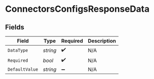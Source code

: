 # ConnectorsConfigsResponseData


## Fields

| Field              | Type               | Required           | Description        |
| ------------------ | ------------------ | ------------------ | ------------------ |
| `DataType`         | *string*           | :heavy_check_mark: | N/A                |
| `Required`         | *bool*             | :heavy_check_mark: | N/A                |
| `DefaultValue`     | *string*           | :heavy_minus_sign: | N/A                |